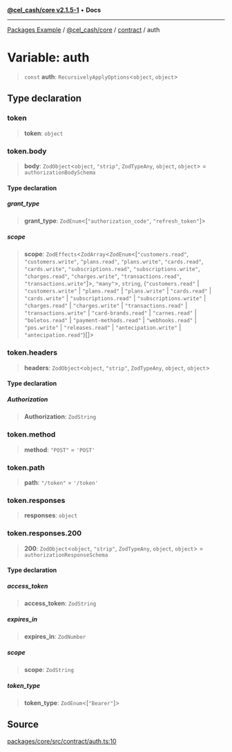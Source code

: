 [**@cel_cash/core v2.1.5-1**](../../README.md) • **Docs**

***

[Packages Example](../../../../README.md) / [@cel\_cash/core](../../README.md) / [contract](../README.md) / auth

# Variable: auth

> `const` **auth**: `RecursivelyApplyOptions`\<`object`, `object`\>

## Type declaration

### token

> **token**: `object`

### token.body

> **body**: `ZodObject`\<`object`, `"strip"`, `ZodTypeAny`, `object`, `object`\> = `authorizationBodySchema`

#### Type declaration

##### grant\_type

> **grant\_type**: `ZodEnum`\<[`"authorization_code"`, `"refresh_token"`]\>

##### scope

> **scope**: `ZodEffects`\<`ZodArray`\<`ZodEnum`\<[`"customers.read"`, `"customers.write"`, `"plans.read"`, `"plans.write"`, `"cards.read"`, `"cards.write"`, `"subscriptions.read"`, `"subscriptions.write"`, `"charges.read"`, `"charges.write"`, `"transactions.read"`, `"transactions.write"`]\>, `"many"`\>, `string`, (`"customers.read"` \| `"customers.write"` \| `"plans.read"` \| `"plans.write"` \| `"cards.read"` \| `"cards.write"` \| `"subscriptions.read"` \| `"subscriptions.write"` \| `"charges.read"` \| `"charges.write"` \| `"transactions.read"` \| `"transactions.write"` \| `"card-brands.read"` \| `"carnes.read"` \| `"boletos.read"` \| `"payment-methods.read"` \| `"webhooks.read"` \| `"pos.write"` \| `"releases.read"` \| `"antecipation.write"` \| `"antecipation.read"`)[]\>

### token.headers

> **headers**: `ZodObject`\<`object`, `"strip"`, `ZodTypeAny`, `object`, `object`\>

#### Type declaration

##### Authorization

> **Authorization**: `ZodString`

### token.method

> **method**: `"POST"` = `'POST'`

### token.path

> **path**: `"/token"` = `'/token'`

### token.responses

> **responses**: `object`

### token.responses.200

> **200**: `ZodObject`\<`object`, `"strip"`, `ZodTypeAny`, `object`, `object`\> = `authorizationResponseSchema`

#### Type declaration

##### access\_token

> **access\_token**: `ZodString`

##### expires\_in

> **expires\_in**: `ZodNumber`

##### scope

> **scope**: `ZodString`

##### token\_type

> **token\_type**: `ZodEnum`\<[`"Bearer"`]\>

## Source

[packages/core/src/contract/auth.ts:10](https://github.com/Pyxlab/celcash/blob/a34e89ae69c9dcb41ba66226cb05c8c8b83b7cf4/packages/core/src/contract/auth.ts#L10)
